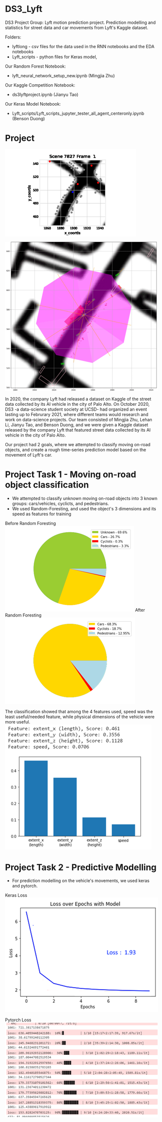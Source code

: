 # DS3_Lyft
DS3 Project Group: Lyft motion prediction project. Prediction modelling and statistics for street data and car movements from Lyft's Kaggle dataset.

Folders:
* lyftlong - csv files for the data used in the RNN notebooks and the EDA notebooks
* Lyft_scripts - python files for Keras model,

Our Random Forest Notebook:
* lyft_neural_network_setup_new.ipynb (Mingjia Zhu)

Our Kaggle Competition Notebook:
* ds3lyftproject.ipynb (Jianyu Tao)

Our Keras Model Notebook: 
* Lyft_scripts/Lyft_scripts_jupyter_tester_all_agent_centeronly.ipynb (Benson Duong)


# Project
![](scene7827_10frames.gif)

![](ezgif-3-e066f34e79.gif)


In 2020, the company Lyft had released a dataset on Kaggle of the street data collected by its AI vehicle in the city of Palo Alto.
On October 2020, DS3 -a data-science student society at UCSD- had organized an event lasting up to Februrary 2021, where different teams would research and work on data-science projects. Our team consisted of Mingjia Zhu, Lehan Li, Jianyu Tao, and Benson Duong, and we were given a Kaggle dataset released by the company Lyft that featured street data collected by its AI vehicle in the city of Palo Alto.

Our project had 2 goals, where we attempted to classify moving on-road objects, and create a rough time-series prediction model based on the movement of Lyft's car.

# Project Task 1 -  Moving on-road object classification

* We attempted to classify unknown moving on-road objects into 3 known groups: cars/vehicles, cyclicts, and pedestrians.
* We used Random-Foresting, and used the object's 3 dimensions and its speed as features for training

Before Random Foresting
![](presentation_pictures/prerfpie0.png)
After Random Foresting
![](presentation_pictures/prerfpie.png)

The classification showed that among the 4 features used, speed was the least useful/needed feature, while physical dimensions of the vehicle were more useful.
![](presentation_pictures/featimp.png)

# Project Task 2 -  Predictive Modelling 
* For prediction modelling on the vehicle's movements, we used keras and pytorch.

Keras Loss
![](presentation_pictures/kerasloss.png)

Pytorch Loss
![](presentation_pictures/pytorchloss.png)

